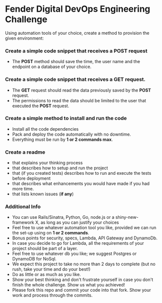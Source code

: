 # Fender Digital DevOps Engineering Challenge
Using automation tools of your choice, create a method to provision the given environment:

### Create a simple code snippet that receives a POST request 
* The **POST** method should save the time, the user name and the endpoint on a database of your choice. 

### Create a simple code snippet that receives a GET request.
* The **GET** request should read the data previously saved by the **POST** request. 
* The permissions to read the data should be limited to the user that executed the **POST** request.

### Create a simple method to install and run the code
* Install all the code dependencies
* Pack and deploy the code automatically with no downtime. 
* Everything must be run by **1 or 2 commands max**.

### Create a readme
* that explains your thinking process
* that describes how to setup and run the project
* that (if you created tests) describes how to run and execute the tests before deployment
* that describes what enhancements you would have made if you had more time.
* that lists known issues (**if any**)

### Additional Info
* You can use Rails/Sinatra, Python, Go, node.js or a shiny-new-framework X, as long as you can justify your choices
* Feel free to use whatever automation tool you like, provided we can run the set-up using on **1 or 2 commands**.
* Bonus points for security, specs, Lambda, API Gateway and DynamoDb.
* In case you decide to go for Lambda, all the requirements of your project should be part of a layer.
* Feel free to use whatever db you like; we suggest Postgres or DynamoDB for NoSql.
* We expect this project to take no more than 2 days to complete (but no rush, take your time and do your best!)
* Do as little or as much as you like.
* Show your best thinking and don't frustrate yourself in case you don't finish the whole challenge. Show us what you achieved!
* Please fork this repo and commit your code into that fork. Show your work and process through the commits.
